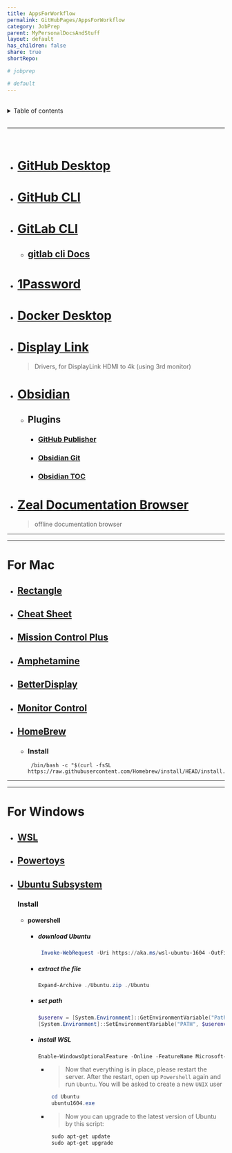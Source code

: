 ```yaml
---
title: AppsForWorkflow
permalink: GitHubPages/AppsForWorkflow
category: JobPrep
parent: MyPersonalDocsAndStuff
layout: default
has_children: false
share: true
shortRepo:

# jobprep

# default
---
```


<br/>

<details markdown="block">                
<summary>                
Table of contents                
</summary>                
{: .text-delta }                
1. TOC                
{:toc}                
</details>

<br/>

---

<br/>

- # [GitHub Desktop](https://desktop.github.com/)
- # [GitHub CLI](https://github.com/cli/cli#installation)
- # [GitLab CLI](https://gitlab.com/gitlab-org/cli)
    - ## [gitlab cli Docs ](https://docs.gitlab.com/ee/integration/glab/)
- # [1Password](https://1password.com/)
- # [ Docker Desktop](https://www.docker.com/products/docker-desktop/)
- # [Display Link ](https://www.synaptics.com/products/displaylink-graphics/downloads/macos)
  > Drivers, for DisplayLink HDMI to 4k (using 3rd monitor)
- # [Obsidian](https://help.obsidian.md/Home)
    - ## Plugins
        - ### [GitHub Publisher](https://obsidian-publisher.netlify.app/plugin/#github-publisher)
        - ### [Obsidian Git](https://publish.obsidian.md/git-doc/Start+here)
        - ### [Obsidian TOC](https://github.com/hipstersmoothie/obsidian-plugin-toc#obsidian-plugin-toc)
- # [Zeal Documentation Browser](https://zealdocs.org/download.html#windows)
  > offline documentation browser

---

---

# For Mac

- ## [Rectangle](https://rectangleapp.com/)
- ## [Cheat Sheet](https://cheatsheet-mac.en.softonic.com/mac)
- ## [Mission Control Plus](https://www.fadel.io/missioncontrolplus)
- ## [Amphetamine](https://apps.apple.com/us/app/amphetamine/id937984704?mt=12)
- ## [BetterDisplay](https://github.com/waydabber/BetterDisplay#readme)
- ## [Monitor Control](https://github.com/MonitorControl/MonitorControl#readme)
- ## [HomeBrew](https://brew.sh/)
    - ### Install
      ```shell
       /bin/bash -c "$(curl -fsSL https://raw.githubusercontent.com/Homebrew/install/HEAD/install.sh)
      ```

---

---

# For Windows

- ## [WSL](https://learn.microsoft.com/en-us/windows/wsl/install-on-server)
- ## [Powertoys](https://learn.microsoft.com/en-us/windows/powertoys/install)
- ## [Ubuntu Subsystem](https://learn.microsoft.com/en-us/windows/wsl/install-manual#downloading-distributions)
  ### Install
    - #### powershell
        - ##### download Ubuntu
          ```powershell
           Invoke-WebRequest -Uri https://aka.ms/wsl-ubuntu-1604 -OutFile Ubuntu.zip -UseBasicParsing
          ```
        - ##### extract the file
          ```powershell
          Expand-Archive ./Ubuntu.zip ./Ubuntu
          ```
        - ##### set path
          ```powershell
          $userenv = [System.Environment]::GetEnvironmentVariable("Path", "User")
          [System.Environment]::SetEnvironmentVariable("PATH", $userenv + $(Get-Location).Path + "\Ubuntu", "User")
          ```
        - ##### install WSL
          ```powershell
          Enable-WindowsOptionalFeature -Online -FeatureName Microsoft-Windows-Subsystem-Linux
          ```
            - > Now that everything is in place, please restart the server. After the restart, open up `Powershell` again and run `Ubuntu`. You will
              be asked to create a new `UNIX` user
              ```powershell
               cd Ubuntu
               ubuntu1604.exe
              ```
            - > Now you can upgrade to the latest version of Ubuntu by this script:
              ```powershell
               sudo apt-get update
               sudo apt-get upgrade
              ```
